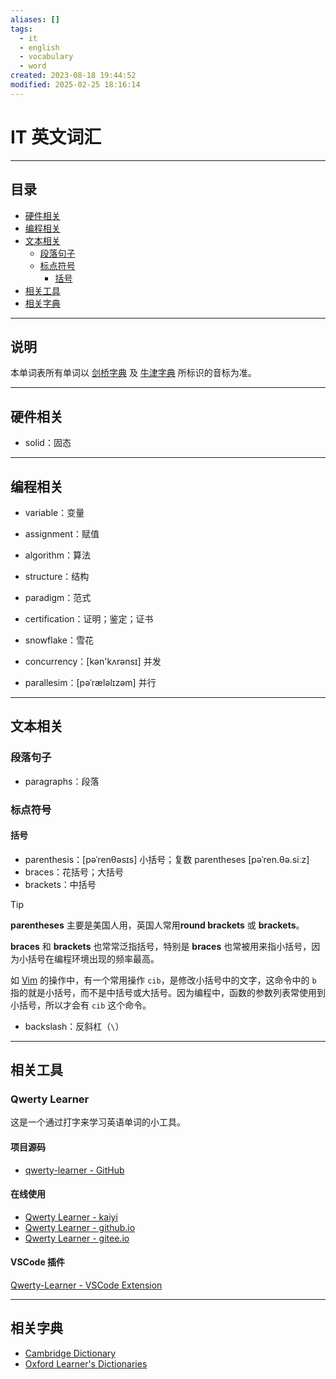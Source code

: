 ```yaml
---
aliases: []
tags:
  - it
  - english
  - vocabulary
  - word
created: 2023-08-18 19:44:52
modified: 2025-02-25 18:16:14
---
```


# IT 英文词汇

---

## 目录

* [硬件相关](#硬件相关)
* [编程相关](#编程相关)
* [文本相关](#文本相关)
	* [段落句子](#段落句子)
	* [标点符号](#标点符号)
		* [括号](#括号)
* [相关工具](#相关工具)
* [相关字典](#相关字典)

---

## 说明

本单词表所有单词以 [剑桥字典](https://dictionary.cambridge.org/) 及 [牛津字典](https://www.oxfordlearnersdictionaries.com/) 所标识的音标为准。

---

## 硬件相关

* solid：固态

---

## 编程相关

* variable：变量
* assignment：赋值

* algorithm：算法
* structure：结构
* paradigm：范式
* certification：证明；鉴定；证书

* snowflake：雪花

* concurrency：[kən'kʌrənsɪ] 并发
* parallesim：[pəˈræləlɪzəm‌] 并行

---

## 文本相关

### 段落句子

* paragraphs：段落

### 标点符号

#### 括号

* parenthesis：[pəˈrenθəsɪs] 小括号；复数 parentheses [pəˈren.θə.siːz]
* braces：花括号；大括号
* brackets：中括号

> [!tip]
> 
> **parentheses** 主要是美国人用，英国人常用**round brackets** 或 **brackets**。
> 
> **braces** 和 **brackets**  也常常泛指括号，特别是 **braces** 也常被用来指小括号，因为小括号在编程环境出现的频率最高。
>
> 如 [Vim](../vim/Vim_Note.md) 的操作中，有一个常用操作 `cib`，是修改小括号中的文字，这命令中的 `b` 指的就是小括号，而不是中括号或大括号。因为编程中，函数的参数列表常使用到小括号，所以才会有 `cib` 这个命令。
> 

* backslash：反斜杠（`\`）

---

## 相关工具

### Qwerty Learner

这是一个通过打字来学习英语单词的小工具。

#### 项目源码

* [qwerty-learner - GitHub](https://github.com/Kaiyiwing/qwerty-learner)

#### 在线使用

* [Qwerty Learner - kaiyi](https://qwerty.kaiyi.cool/)
* [Qwerty Learner - github.io](https://kaiyiwing.github.io/qwerty-learner/)
* [Qwerty Learner - gitee.io](https://kaiyiwing.gitee.io/qwerty-learner/)

#### VSCode 插件

[Qwerty-Learner - VSCode Extension](https://marketplace.visualstudio.com/items?itemName=Kaiyi.qwerty-learner)

---

## 相关字典

* [Cambridge Dictionary](https://dictionary.cambridge.org/)
* [Oxford Learner's Dictionaries](https://www.oxfordlearnersdictionaries.com/)